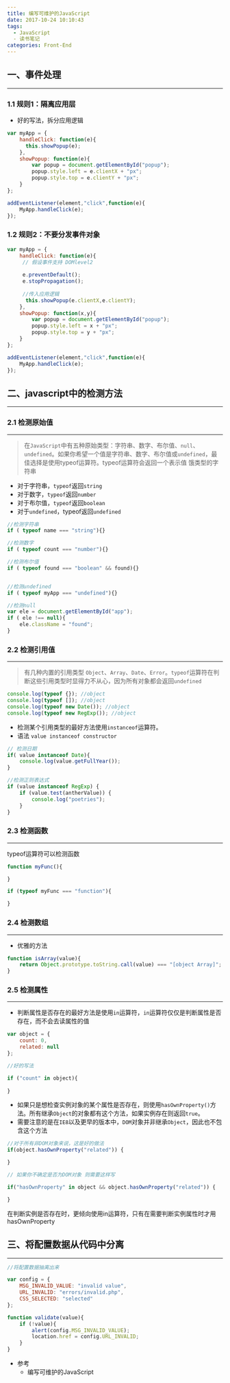 ```yaml
---
title: 编写可维护的JavaScript
date: 2017-10-24 10:10:43
tags: 
  - JavaScript
  - 读书笔记
categories: Front-End
---
```



## 一、事件处理
---

### 1.1 规则1：隔离应用层

- 好的写法，拆分应用逻辑

```javascript
var myApp = {
    handleClick: function(e){
      this.showPopup(e);  
    },
    showPopup: function(e){
        var popup = document.getElementById("popup");
        popup.style.left = e.clientX + "px";
        popup.style.top = e.clientY + "px";
    }
};

addEventListener(element,"click",function(e){
    MyApp.handleClick(e);
});

```

### 1.2 规则2：不要分发事件对象

```javascript
var myApp = {
    handleClick: function(e){
     // 假设事件支持 DOMlevel2
     
     e.preventDefault();
     e.stopPropagation();
     
     //传入应用逻辑
      this.showPopup(e.clientX,e.clientY);  
    },
    showPopup: function(x,y){
        var popup = document.getElementById("popup");
        popup.style.left = x + "px";
        popup.style.top = y + "px";
    }
};

addEventListener(element,"click",function(e){
    MyApp.handleClick(e);
});

```

## 二、javascript中的检测方法
---

### 2.1 检测原始值
---

> 在`JavaScript`中有五种原始类型：字符串、数字、布尔值、`null`、`undefined`。如果你希望一个值是字符串、数字、布尔值或`undefined`，最佳选择是使用typeof运算符。typeof运算符会返回一个表示值 饿类型的字符串
 
- 对于字符串，`typeof`返回`string`
- 对于数字，`typeof`返回`number`
- 对于布尔值，`typeof`返回`boolean`
- 对于`undefined`，typeof返回`undefined`
 

```javascript
//检测字符串
if ( typeof name === "string"){}

//检测数字
if ( typeof count === "number"){}

//检测布尔值
if ( typeof found === "boolean" && found){}


//检测undefined
if ( typeof myApp === "undefined"){}

//检测null
var ele = document.getElementById("app");
if ( ele !== null){
    ele.className = "found";
}
```

### 2.2 检测引用值
---

> 有几种内置的引用类型 `Object`、`Array`、`Date`、`Error`。`typeof`运算符在判断这些引用类型时显得力不从心，因为所有对象都会返回`undefined`

```javascript
console.log(typeof {}); //object
console.log(typeof []); //object
console.log(typeof new Date()); //object
console.log(typeof new RegExp()); //object
```

- 检测某个引用类型的最好方法使用`instanceof`运算符。  
- 语法 `value instanceof constructor`

```javascript
// 检测日期
if( value instanceof Date){
    console.log(value.getFullYear());
}

//检测正则表达式
if (value instanceof RegExp) {
    if (value.test(antherValue)) {
        console.log("poetries");
    }
}
```


### 2.3 检测函数
---

typeof运算符可以检测函数

```javascript
function myFunc(){

}

if (typeof myFunc === "function"){

}

```

### 2.4 检测数组
---

- 优雅的方法

```javascript
function isArray(value){
    return Object.prototype.toString.call(value) === "[object Array]";
}
```

### 2.5 检测属性
---

- 判断属性是否存在的最好方法是使用`in`运算符，`in`运算符仅仅是判断属性是否存在，而不会去读属性的值

```javascript
var object = {
    count: 0,
    related: null
};

//好的写法

if ("count" in object){
    
}
```

- 如果只是想检查实例对象的某个属性是否存在，则使用`hasOwnProperty()`方法。所有继承`Object`的对象都有这个方法，如果实例存在则返回`true`。
- 需要注意的是在`IE8`以及更早的版本中，`DOM`对象并非继承`Object`，因此也不包含这个方法

```javascript
//对于所有非DOM对象来说，这是好的做法
if(object.hasOwnProperty("related")) {

}

// 如果你不确定是否为DOM对象 则需要这样写

if("hasOwnProperty" in object && object.hasOwnProperty("related")) {

}
```

在判断实例是否存在时，更倾向使用in运算符，只有在需要判断实例属性时才用hasOwnProperty


## 三、将配置数据从代码中分离
---

```javascript
//将配置数据抽离出来

var config = {
    MSG_INVALID_VALUE: "invalid value",
    URL_INVALID: "errors/invalid.php",
    CSS_SELECTED: "selected"
};

function validate(value){
    if (!value){
        alert(config.MSG_INVALID_VALUE);
        location.href = config.URL_INVALID;
    }
}
```

- 参考
  - 编写可维护的JavaScript
